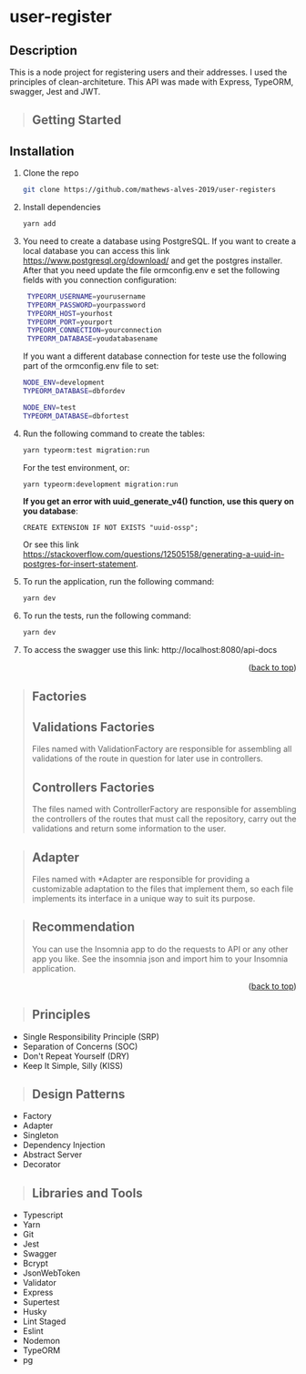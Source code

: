 # user-register

## Description
This is a node project for registering users and their addresses. I used the principles of clean-architeture. This API was made with Express, TypeORM, swagger, Jest and JWT.

>## Getting Started
## Installation

1. Clone the repo

   ```sh
   git clone https://github.com/mathews-alves-2019/user-registers
   ```
2. Install dependencies

   ```sh
   yarn add
   ```

3. You need to create a database using PostgreSQL. If you want to create a local database you can access this link https://www.postgresql.org/download/ and get the postgres installer.
After that you need update the file ormconfig.env e set the following fields with you connection configuration:

   ```sh
    TYPEORM_USERNAME=yourusername
    TYPEORM_PASSWORD=yourpassword
    TYPEORM_HOST=yourhost
    TYPEORM_PORT=yourport
    TYPEORM_CONNECTION=yourconnection
    TYPEORM_DATABASE=youdatabasename
   ```

    If you want a different database connection for teste use the following part of the ormconfig.env file to set:

    ```sh
    NODE_ENV=development
    TYPEORM_DATABASE=dbfordev

    NODE_ENV=test
    TYPEORM_DATABASE=dbfortest
   ```

4. Run the following command to create the tables:

   ```sh
   yarn typeorm:test migration:run
   ```
   For the test environment, or:
   ```sh
   yarn typeorm:development migration:run
   ```
    **If you get an error with uuid_generate_v4() function, use this query on you database**: 
    ```
    CREATE EXTENSION IF NOT EXISTS "uuid-ossp";
    ```
    Or see this link https://stackoverflow.com/questions/12505158/generating-a-uuid-in-postgres-for-insert-statement.
5. To run the application, run the following command:
   ```sh
   yarn dev
   ```

6. To run the tests, run the following command:
   ```sh
   yarn dev
   ```

7. To access the swagger use this link: http://localhost:8080/api-docs

<p align="right">(<a href="#top">back to top</a>)</p>

> ## Factories
   >## Validations Factories
   >Files named with ValidationFactory are responsible for assembling all validations of the route in question for later use in controllers.
   >
   >## Controllers Factories
   >The files named with ControllerFactory are responsible for assembling the controllers of the routes that must call the repository, carry out the validations and return some information to the user.

> ## Adapter
> Files named with *Adapter are responsible for providing a customizable adaptation to the files that implement them, so each file implements its interface in a unique way to suit its purpose.

> ## Recommendation
>You can use the Insomnia app to do the requests to API or any other app you like. See the insomnia json and import him to your Insomnia application.

<p align="right">(<a href="#top">back to top</a>)</p>

> ## Principles
* Single Responsibility Principle (SRP)
* Separation of Concerns (SOC)
* Don't Repeat Yourself (DRY)
* Keep It Simple, Silly (KISS)

> ## Design Patterns
* Factory
* Adapter
* Singleton
* Dependency Injection
* Abstract Server
* Decorator

> ## Libraries and Tools
* Typescript
* Yarn
* Git
* Jest
* Swagger
* Bcrypt
* JsonWebToken
* Validator
* Express
* Supertest
* Husky
* Lint Staged
* Eslint
* Nodemon
* TypeORM
* pg
